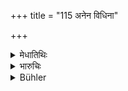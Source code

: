 +++
title = "115 अनेन विधिना"

+++

<details><summary>मेधातिथिः</summary>

(अग्रे व्याख्यानम्।)
</details>

<details><summary>भारुचिः</summary>

केचित् तु त्रिभिर् वर्षैर् इति पठन्ति । तद् अयुक्तम् । अधस्ताद् अत्रैव प्रायश्चित्तप्रकरणे मासत्रयग्रहणात् । सर्वोपपातकेषु चैतद् एव व्रतं कुर्युर् इति वक्ष्यति चान्द्रायणवैकल्पिकम् अवकीर्णिवर्जम् । एवं च वर्षत्रयेणास्यासमानविधित्वाद् अन्याय्यकल्पनेयम् ॥ ११.१०६–११४ ॥
</details>

<details><summary>Bühler</summary>

116	The slayer of a cow who serves cows in this manner, removes after three months the guilt which he incurred by killing a cow.
</details>
